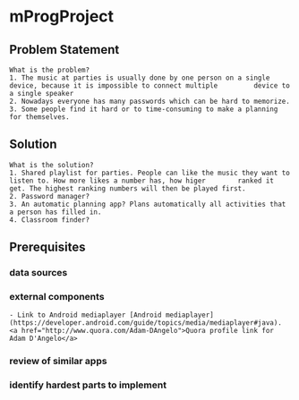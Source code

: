 # mProgProject

## Problem Statement
	What is the problem?
	1. The music at parties is usually done by one person on a single device, because it is impossible to connect multiple 		   device to a single speaker
	2. Nowadays everyone has many passwords which can be hard to memorize.
	3. Some people find it hard or to time-consuming to make a planning for themselves.
	
## Solution
	What is the solution?
	1. Shared playlist for parties. People can like the music they want to listen to. How more likes a number has, how higer 	    ranked it get. The highest ranking numbers will then be played first.
	2. Password manager? 
	3. An automatic planning app? Plans automatically all activities that a person has filled in.
	4. Classroom finder?
	
## Prerequisites
### data sources
### external components
	- Link to Android mediaplayer [Android mediaplayer](https://developer.android.com/guide/topics/media/mediaplayer#java).
	<a href="http://www.quora.com/Adam-DAngelo">Quora profile link for Adam D'Angelo</a>
### review of similar apps
### identify hardest parts to implement
